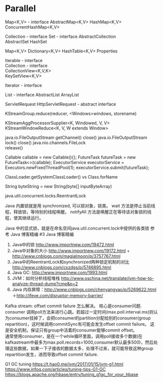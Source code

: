 Parallel
========
Map<K,V> - interface
	AbstractMap<K,V>
		HashMap<K,V>
		ConcurrentHashMap<K,V>

Collection<E> - interface
	Set<E> - interface
		AbstractCollection<Set>		
			AbstractSet<E>
				HashSet<E>


				
				

Map<K,V>
	Dictionary<K,V>
		HashTable<K,V>
			Properties				
		
Iterable<T> - interface		
	Collection<E> - interface	
		CollectionView<K,V,K>		
			KeySetView<K,V>


Iterator<E> - interface		

List<T> - interface
	AbstractList<T>
		ArrayList<T>

ServletRequest
	HttpServletRequest - abstract interface
	
	
KStreamGroup.reduce(reducer, <Windows<W>>windows, storename)

KStreamAggProcessorSupplier<K, Windowed<K>, V, V>
	KStreamWindowReduce<K, V, W extends Window>

java.io.FileOutputStream
	getChannel()
	close()
java.io.FileOutputStream
	lock()
	close()
java.nio.channels.FileLock	
	release()
	
Callable<GenericDataModel> callable = new Callable<GenericDataModel>(){};
FutureTask<GenericDataModel> futureTask = new FutureTask<>(callable);
ExecutorService executorService = Executors.newFixedThreadPool(1);
executorService.submit(futureTask);

ClassLoader.getSystemClassLoader() vs Class.forName

String byteString = new String(byte[] inputByteArray)


java.util.concurrent.locks.ReentrantLock

Java 内置锁就是用 synchronized, 可以锁对象，锁类。
wait 方法是停止当前线程，释放锁，等待别的线程唤醒。
notifyAll 方法是唤醒正在等待该对象锁的线程，使其继续运行。

Java 中的显式锁，就是在命名空间java.util.concurrent.lock中提供的各类锁
参考 Java 博客精编 #3
Java 博客精编
1. Java中的锁 http://www.importnew.com/19472.html
2. Java中对象的大小 http://www.importnew.com/19172.html + 
http://www.cnblogs.com/magialmoon/p/3757767.html
3. Java中的ReentrantLock和synchronized两种锁定机制的对比 http://www.cnblogs.com/cxzdgs/p/5746895.html
4. Java GC: http://www.importnew.com/1993.html
5. JVM：如何分析线程堆栈 http://www.oschina.net/translate/jvm-how-to-analyze-thread-dump?cmp&p=2
6. Java 内存屏障：http://www.cnblogs.com/chenyangyao/p/5269622.html
＋http://ifeve.com/disruptor-memory-barrier/


Kafka stream: 
offset commit failure 怎么解决。 核心是consumer问题. consumer 调用poll方法来进行心跳。若超过一定时间(max.poll.interval.ms)则认为consumer挂掉了，会把consumer的partition分配给别的consumer(group repartition)，这时候调用commitSync有可能会发生offset commit failure。
这是安全机制，保证只有group中活着的consumer能够commit offset。  
通常使用consumer，是在一个while循环里面，调用poll接收多个数据(在kafkastream中最多为max.poll.records=1000,consumer默认最多500)，然后处理这些数据，如果一下子接收的数据太多，处理不过来，就可能导致这种group repartition发生，进而导致offset commit failure.

G1 GC tuning
https://t.hao0.me/jvm/2017/01/15/jvm-g1.html
https://www.infoq.com/articles/tuning-tips-G1-GC
https://blogs.apache.org/hbase/entry/tuning_g1gc_for_your_hbase
